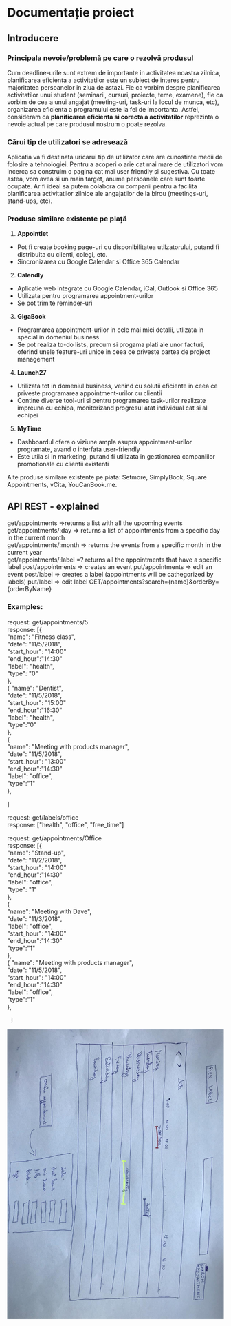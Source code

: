 # Documentație proiect

## Introducere

### Principala nevoie/problemă pe care o rezolvă produsul 

Cum deadline-urile sunt extrem de importante in activitatea noastra zilnica, planificarea eficienta a activitatilor este un subiect de interes pentru majoritatea persoanelor in ziua de astazi. Fie ca vorbim despre planificarea activitatilor unui student (seminarii, cursuri, proiecte, teme, examene), fie ca vorbim de cea a unui angajat (meeting-uri, task-uri la locul de munca, etc), organizarea eficienta a programului este la fel de importanta. Astfel, consideram ca **planificarea eficienta si corecta a activitatilor** reprezinta o nevoie actual pe care produsul nostrum o poate rezolva.

### Cărui tip de utilizatori se adresează

Aplicatia va fi destinata uricarui tip de utilizator care are cunostinte medii de folosire a tehnologiei. Pentru a acoperi o arie cat mai mare de utilizatori vom incerca sa construim o pagina cat mai user friendly si sugestiva. Cu toate astea, vom avea si un main target, anume persoanele care sunt  foarte ocupate. Ar fi ideal sa putem colabora cu companii pentru a facilita planificarea activitatilor zilnice ale angajatilor de la birou (meetings-uri, stand-ups, etc).


### Produse similare existente pe piață 

1.	**Appointlet**
- Pot fi create booking page-uri cu disponibilitatea utilzatorului, putand fi distribuita cu clienti, colegi, etc.  
- Sincronizarea cu Google Calendar si Office 365 Calendar 
2.	**Calendly**
- Aplicatie web integrate cu Google Calendar, iCal, Outlook si Office 365
- Utilizata pentru programarea appointment-urilor
- Se pot trimite reminder-uri
3.	**GigaBook**
- Programarea appointment-urilor in cele mai mici detalii, utlizata in special in domeniul business
- Se pot realiza to-do lists, precum si progama plati ale unor facturi, oferind unele feature-uri unice in ceea ce priveste partea de project management
4.	**Launch27**
- Utilizata tot in domeniul business, venind cu solutii eficiente in ceea ce priveste programarea appointment-urilor cu clientii
- Contine diverse tool-uri si pentru programarea task-urilor realizate impreuna cu echipa, monitorizand progresul atat individual cat si al echipei
5.	**MyTime**
- Dashboardul ofera o viziune ampla asupra appointment-urilor programate, avand o interfata user-friendly
- Este utila  si in marketing, putand fi utilizata in gestionarea campaniilor promotionale cu clientii existenti

Alte produse similare existente pe piata: Setmore, SimplyBook, Square Appointments, vCita, YouCanBook.me.

## API REST - explained

get/appointments =>returns a list with all the upcoming events  
get/appointments/:day => returns a list of appointments from a specific day in the current month  
get/appointments/:month => returns the events from a specific month in the current year  
get/appointments/:label =? returns all the appointments that have a specific label
post/appointments => creates an event
put/appointments => edit an event
post/label => creates a label (appointments will be cathegorized by labels)
put/label => edit label 
GET/appointments?search={name}&orderBy={orderByName}


### Examples:  
 request: get/appointments/5  
 response: [{  
   "name": "Fitness class",  
   "date": "11/5/2018",  
   "start_hour": "14:00"  
   "end_hour":"14:30"  
   "label": "health",  
   "type": "0"  
   },  
   {
     "name": "Dentist",  
     "date": "11/5/2018",   
      "start_hour": "15:00"  
      "end_hour":"16:30"  
     "label": "health",  
     "type":"0"  
     },  
     {  
       "name": "Meeting with products manager",  
       "date": "11/5/2018",  
        "start_hour": "13:00"  
        "end_hour":"14:30"  
       "label": "office",  
       "type":"1"  
       },  

   ]
  
   request: get/labels/office  
   response: ["health", "office", "free_time"]  

   request: get/appointments/Office  
   response: [{  
     "name": "Stand-up",  
     "date": "11/2/2018",  
      "start_hour": "14:00"  
       "end_hour":"14:30"  
     "label": "office",  
     "type": "1"  
     },  
     {  
       "name": "Meeting with Dave",  
       "date": "11/3/2018",   
       "label": "office",   
        "start_hour": "14:00"  
        "end_hour":"14:30"  
       "type":"1"  
       },  
       {
         "name": "Meeting with products manager",  
         "date": "11/5/2018",  
          "start_hour": "14:00"  
          "end_hour":"14:30"  
         "label": "office",  
         "type":"1"  
         },  
  
     ]  


![visual design](https://github.com/lorenabodea/WT_project/blob/master/visualDesign.jpeg)

